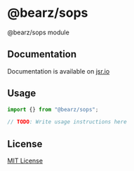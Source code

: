 # @bearz/sops

@bearz/sops module

## Documentation

Documentation is available on [jsr.io](https://jsr.io/@bearz/sops/doc)

## Usage
```typescript
import {} from "@bearz/sops";

// TODO: Write usage instructions here
```

## License

[MIT License](./LICENSE.md)